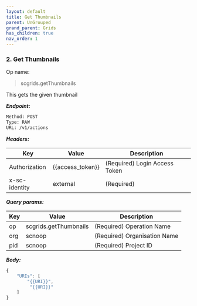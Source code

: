 ```yaml
---
layout: default
title: Get Thumbnails
parent: UnGrouped
grand_parent: Grids
has_children: true
nav_order: 1
---
```



### 2. Get Thumbnails


Op name:

> scgrids.getThumbnails

This gets the given thumbnail


***Endpoint:***

```bash
Method: POST
Type: RAW
URL: /v1/actions
```


***Headers:***

| Key | Value | Description |
| --- | ------|-------------|
| Authorization | {{access_token}} | (Required) Login Access Token |
| x-sc-identity | external | (Required) |



***Query params:***

| Key | Value | Description |
| --- | ------|-------------|
| op | scgrids.getThumbnails | (Required) Operation Name |
| org | scnoop | (Required) Organisation Name |
| pid | scnoop | (Required) Project ID |



***Body:***

```js        
{
    "URIs": [
        "{{URI}}",
         "{{URI}}"
    ]
}
```